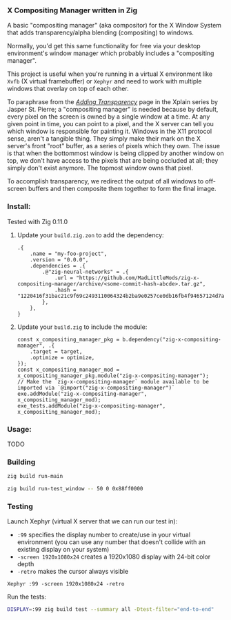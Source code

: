 ### X Compositing Manager written in Zig

A basic "compositing manager" (aka compositor) for the X Window System that adds transparency/alpha
blending (compositing) to windows.

Normally, you'd get this same functionality for free via your desktop environment's
window manager which probably includes a "compositing manager".

This project is useful when you're running in a virtual X environment like `Xvfb` (X
virtual framebuffer) or `Xephyr` and need to work with multiple windows that overlay on
top of each other.

To paraphrase from the [*Adding
Transparency*](https://magcius.github.io/xplain/article/composite.html) page in the
Xplain series by Jasper St. Pierre; a "compositing manager" is needed because by
default, every pixel on the screen is owned by a single window at a time. At any given
point in time, you can point to a pixel, and the X server can tell you which window is
responsible for painting it. Windows in the X11 protocol sense, aren't a tangible thing.
They simply make their mark on the X server's front "root" buffer, as a series of pixels
which they own. The issue is that when the bottommost window is being clipped by another
window on top, we don't have access to the pixels that are being occluded at all; they
simply don't exist anymore. The topmost window owns that pixel.

To accomplish transparency, we redirect the output of all windows to off-screen buffers
and then composite them together to form the final image.

### Install:

Tested with Zig 0.11.0

 1. Update your `build.zig.zon` to add the dependency:
    ```zig
    .{
        .name = "my-foo-project",
        .version = "0.0.0",
        .dependencies = .{
            .@"zig-neural-networks" = .{
                .url = "https://github.com/MadLittleMods/zig-x-compositing-manager/archive/<some-commit-hash-abcde>.tar.gz",
                .hash = "1220416f31bac21c9f69c2493110064324b2ba9e0257ce0db16fb4f94657124d7abc",
            },
        },
    }
    ```
 1. Update your `build.zig` to include the module:
    ```zig
    const x_compositing_manager_pkg = b.dependency("zig-x-compositing-manager", .{
        .target = target,
        .optimize = optimize,
    });
    const x_compositing_manager_mod = x_compositing_manager_pkg.module("zig-x-compositing-manager");
    // Make the `zig-x-compositing-manager` module available to be imported via `@import("zig-x-compositing-manager")`
    exe.addModule("zig-x-compositing-manager", x_compositing_manager_mod);
    exe_tests.addModule("zig-x-compositing-manager", x_compositing_manager_mod);
    ```

### Usage:

TODO


### Building

```sh
zig build run-main
```

```sh
zig build run-test_window -- 50 0 0x88ff0000
```


### Testing

Launch Xephyr (virtual X server that we can run our test in):

 - `:99` specifies the display number to create/use in your virtual environment (you can use
   any number that doesn't collide with an existing display on your system)
 - `-screen 1920x1080x24` creates a 1920x1080 display with 24-bit color depth
 - `-retro` makes the cursor always visible

```
Xephyr :99 -screen 1920x1080x24 -retro
```

Run the tests:

```sh
DISPLAY=:99 zig build test --summary all -Dtest-filter="end-to-end"
```
